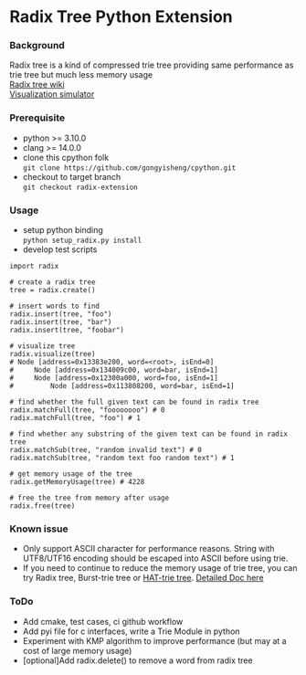 # Radix Tree Python Extension
### Background
Radix tree is a kind of compressed trie tree providing same performance as trie tree but much less memory usage  
[Radix tree wiki](https://en.wikipedia.org/wiki/Radix_tree)  
[Visualization simulator](https://www.cs.usfca.edu/~galles/visualization/RadixTree.html)
### Prerequisite
- python >= 3.10.0
- clang >= 14.0.0
- clone this cpython folk  
`git clone https://github.com/gongyisheng/cpython.git`
- checkout to target branch  
`git checkout radix-extension`
### Usage
- setup python binding  
`python setup_radix.py install`
- develop test scripts  
```
import radix  

# create a radix tree
tree = radix.create()

# insert words to find
radix.insert(tree, "foo")
radix.insert(tree, "bar")
radix.insert(tree, "foobar")

# visualize tree
radix.visualize(tree)
# Node [address=0x13383e200, word=<root>, isEnd=0]
#     Node [address=0x134009c00, word=bar, isEnd=1]
#     Node [address=0x12300a000, word=foo, isEnd=1]
#         Node [address=0x113808200, word=bar, isEnd=1]

# find whether the full given text can be found in radix tree  
radix.matchFull(tree, "foooooooo") # 0
radix.matchFull(tree, "foo") # 1

# find whether any substring of the given text can be found in radix tree  
radix.matchSub(tree, "random invalid text") # 0
radix.matchSub(tree, "random text foo random text") # 1

# get memory usage of the tree
radix.getMemoryUsage(tree) # 4228

# free the tree from memory after usage
radix.free(tree)
```
### Known issue
- Only support ASCII character for performance reasons. String with UTF8/UTF16 encoding should be escaped into ASCII before using trie.
- If you need to continue to reduce the memory usage of trie tree, you can try Radix tree, Burst-trie tree or [HAT-trie tree](https://github.com/Tessil/hat-trie). [Detailed Doc here](https://tessil.github.io/2017/06/22/hat-trie.html)

### ToDo
- Add cmake, test cases, ci github workflow
- Add pyi file for c interfaces, write a Trie Module in python
- Experiment with KMP algorithm to improve performance (but may at a cost of large memory usage)
- \[optional\]Add radix.delete() to remove a word from radix tree